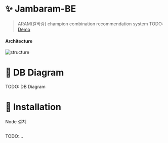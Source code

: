 # :sparkles: Jambaram-BE
> ARAM(칼바람) champion combination recommendation system TODO: [Demo](http://jambaram.xyz)

#### Architecture
![structure](https://github.com/user-attachments/assets/edcc1879-e389-49c2-8f1f-83345f03a893)


# :camel: DB Diagram

TODO: DB Diagram

# :floppy_disk: Installation
Node 설치
```

```

TODO:...
```

```
